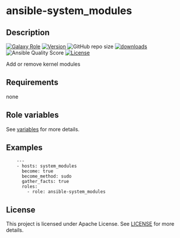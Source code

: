 # ansible-system_modules

## Description

[![Galaxy Role](https://img.shields.io/badge/galaxy-system_modules-purple?style=flat)](https://galaxy.ansible.com/lotusnoir/system_modules)
[![Version](https://img.shields.io/github/release/lotusnoir/ansible-system_modules.svg)](https://github.com/lotusnoir/ansible-system_modules/releases/latest)
![GitHub repo size](https://img.shields.io/github/repo-size/lotusnoir/ansible-system_modules?color=orange&style=flat)
[![downloads](https://img.shields.io/ansible/role/d/56940)](https://galaxy.ansible.com/lotusnoir/system_modules)
![Ansible Quality Score](https://img.shields.io/ansible/quality/56940)
[![License](https://img.shields.io/badge/license-Apache--2.0-brightgreen?style=flat)](https://opensource.org/licenses/Apache-2.0)

Add or remove kernel modules

## Requirements

none

## Role variables

See [variables](/defaults/main.yml) for more details.

## Examples

        ---
        - hosts: system_modules
          become: true
          become_method: sudo
          gather_facts: true
          roles:
            - role: ansible-system_modules


## License

This project is licensed under Apache License. See [LICENSE](/LICENSE) for more details.

